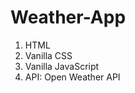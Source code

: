<h1>Weather-App</h1>

<ol>
  <li>HTML</li>
  <li>Vanilla CSS</li>
  <li>Vanilla JavaScript</li>
  <li>API: Open Weather API</li>
</ol>

